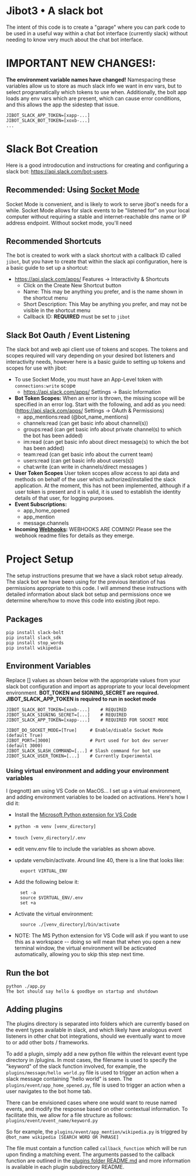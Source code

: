 # Jibot3 • A slack bot
The intent of this code is to create a "garage" where you can park code to be used in a useful way within a chat bot interface (currently slack) without needing to know very much about the chat bot interface.

# **IMPORTANT NEW CHANGES!**:
**The environment variable names have changed!** Namespacing these variables allow us to store as much slack info we want in env vars, but to  select programatically which tokens to use when. Additionally, the bolt app loads any env vars which are present, which can cause error conditions, and this allows the app the sidestep that issue.

	JIBOT_SLACK_APP_TOKEN=[xapp-...]
	JIBOT_SLACK_BOT_TOKEN=[xoxb-...]
	...

# Slack Bot Creation
Here is a good introdocution and instructions for creating and configuring a slack bot: https://api.slack.com/bot-users.

## Recommended: Using [Socket Mode](https://app.slack.com/app-settings/T01LN1N5H60/A01LUFAPUFK/socket-mode)
Socket Mode is convenient, and is likely to work to serve jibot's needs for a while. Socket Mode allows for slack events to be "listened for" on your local computer without requiring a stable and internet-reachable dns name or IP address endpoint. Without socket mode, you'll need

## Recommended Shortcuts
The bot is created to work with a slack shortcut with a callback ID called `jibot`, but you have to create that within the slack api configuration, here is a basic guide to set up a shortcut:
* https://api.slack.com/apps/ Features -> Interactivity & Shortcuts
	* Click on the Create New Shortcut button
	* Name: This may be anything you prefer, and is the name shown in the shortcut menu
	* Short Description: This May be anything you prefer, and may not be visible in the shortcut menu
	* Callback ID: **REQUIRED** must be set to `jibot`

## Slack Bot Oauth / Event Listening
The slack bot and web api client use of tokens and scopes. The tokens and scopes required will vary depending on your desired bot listeners and interactivity needs, however here is a basic guide to setting up tokens and scopes for use with jibot:

* To use Socket Mode, you must have an App-Level token with `connections:write` scope
	* https://api.slack.com/apps/ Settings -> Basic Information
* **Bot Token Scopes:** When an error is thrown, the missing scope will be specified in an error log. Start with the following, and add as you need: (https://api.slack.com/apps/ Settings -> OAuth & Permissions)
	* app_mentions:read (@bot_name_mentions)
	* channels:read (can get basic info about channel(s))
	* groups:read (can get basic info about private channel(s) to which the bot has been added)
	* im:read (can get basic info about direct message(s) to which the bot has been added)
	* team:read (can get basic info about the current team)
	* users:read (can get basic info about users(s))
	* chat:write (can write in channels/direct messages )
* **User Token Scopes** User token scopes allow access to api data and methods on behalf of the user which authorized/installed the slack application. At the moment, this has not been implemented, although if a user token is present and it is valid, it is used to establish the identity details of that user, for logging purposes.
* **Event Subscriptions:**
	* app_home_opened
	* app_mention
	* message.channels
* **Incoming [Webhooks](https://api.slack.com/messaging/webhooks):**
WEBHOOKS ARE COMING! Please see the webhook readme files for details as they emerge.

# Project Setup
The setup instructions presume that we have a slack robot setup already. The slack bot we have been using for the previous iteration of has permissions appropriate to this code. I will ammend these instructions with detailed information about slack bot setup and permissions once we determine where/how to move this code into existing jibot repo.

## Packages
	pip install slack-bolt
	pip install slack_sdk
	pip install stop_words
	pip install wikipedia

## Environment Variables
Replace [] values as shown below with the appropriate values from your slack bot configuration and import as appropriate to your local development environment. **BOT_TOKEN and SIGNING_SECRET are required. JIBOT_SLACK_APP_TOKEN is required to run in socket mode**

	JIBOT_SLACK_BOT_TOKEN=[xoxb-...]	# REQUIRED
	JIBOT_SLACK_SIGNING_SECRET=[...]	# REQUIRED
	JIBOT_SLACK_APP_TOKEN=[xapp-...]	# REQUIRED FOR SOCKET MODE

	JIBOT_DO_SOCKET_MODE=[True]		# Enable/disable Socket Mode	(default True)
	JIBOT_PORT=[3000]				# Port used for bot dev server	(default 3000)
	JIBOT_SLACK_SLASH_COMMAND=[...]	# Slash command for bot use
	JIBOT_SLACK_USER_TOKEN=[...]	# Currently Experimental

### Using virtual environment and adding your environment variables
I (pegnott) am using VS Code on  MacOS...  I set up a virtual environment, and adding environment variables to be loaded on activations. Here's how I did it:
* Install the [Microsoft Python extension for VS Code](https://marketplace.visualstudio.com/items?itemName=ms-python.python)
* `python -m venv [venv_directory]`
* `touch [venv_directory]/.env`
* edit venv.env file to include the variables as shown above.
* update venv/bin/activate.  Around line 40, there is a line that looks like:

		export VIRTUAL_ENV

* Add the following below it:

		set -a
		source $VIRTUAL_ENV/.env
		set +a

* Activate the virtual environment:

		source ./[venv_directory]/bin/activate

* NOTE: The MS Python extension for VS Code will ask if you want to use this as a workspace -- doing so will mean that when you open a new terminal window, the virtual environment will be acticvated automatically, allowing you to skip this step next time.

## Run the bot
	python ./app.py
	The bot should say hello & goodbye on startup and shutdown

## Adding plugins

The plugins directory is separated into folders which are currently based on the event types available in slack, and which likely have analogous event listeners in other chat bot integrations, should we eventually want to move to or add other bots / frameworks.

To add a plugin, simply add a new python file within the relevant event type directory in /plugins. In most cases, the filename is used to specify the "keyword" of the slack function involved, for example, the  `plugins/message/hello world.py` file is used to trigger an action when a slack message containing "hello world" is seen. The `plugins/event/app_home_opened.py`, file is used to trigger an action when a user navigates to the bot home tab.

There can be envisioned cases where one would want to reuse named events, and modify the response based on other contextual information. To facilitate this, we allow for a file structure as follows:
`plugins/event/event_name/keyword.py`

So for example, the `plugins/event/app_mention/wikipedia.py` is triggred by `@bot_name wikipedia [SEARCH WORD OR PHRASE]`

The file must contain a function called `callback_function` which will be run upon finding a matching event. The arguments passed to the callback function are outlined in the [plugins folder README.md](https://github.com/Joi/jibot3/blob/main/plugins/README.md) and more information is available in each plugin subdirectory README.